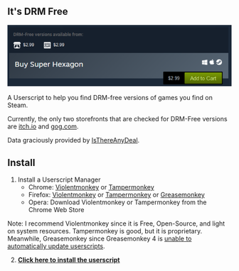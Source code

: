 ## It's DRM Free

![screenshot](https://raw.githubusercontent.com/kevinfiol/its-drm-free/master/dist/screenshot.png)

A Userscript to help you find DRM-free versions of games you find on Steam.

Currently, the only two storefronts that are checked for DRM-Free versions are [itch.io](https://itch.io) and [gog.com](https://gog.com).

Data graciously provided by [IsThereAnyDeal](https://isthereanydeal.com).

## Install

1. Install a Userscript Manager
    * Chrome: [Violentmonkey](https://chrome.google.com/webstore/detail/violentmonkey/jinjaccalgkegednnccohejagnlnfdag) or [Tampermonkey](https://chrome.google.com/webstore/detail/tampermonkey/dhdgffkkebhmkfjojejmpbldmpobfkfo)
    * Firefox: [Violentmonkey](https://addons.mozilla.org/en-US/firefox/addon/violentmonkey/) or [Tampermonkey](https://addons.mozilla.org/en-US/firefox/addon/tampermonkey/) or [Greasemonkey](https://addons.mozilla.org/en-US/firefox/addon/greasemonkey/)
    * Opera: Download Violentmonkey or Tampermonkey from the Chrome Web Store

Note: I recommend Violentmonkey since it is Free, Open-Source, and light on system resources. Tampermonkey is good, but it is proprietary. Meanwhile, Greasemonkey since Greasemonkey 4 is [unable to automatically update userscripts](https://github.com/greasemonkey/greasemonkey/issues/2531).

2. **[Click here to install the userscript](https://raw.githubusercontent.com/kevinfiol/its-drm-free/master/dist/its-drm-free.user.js)**
